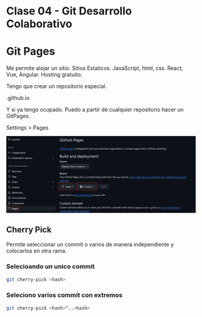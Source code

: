 # Clase 04 - Git Desarrollo Colaborativo

# Git Pages
Me permite alojar un sitio. Sitios Estaticos. JavaScript, html, css. React, Vue, Angular. Hosting gratuito.

Tengo que crear un repositorio especial. 

<nombre-cuenta-github>.github.io

Y si ya tengo ocupado. Puedo a partir de cualquier repositorio hacer un GitPages.

Settings > Pages

![Github](_ref/gitpages.png)

## Cherry Pick
Permite seleccionar un commit  o varios de manera independiente y colocarlos en otra rama.

### Selecioando un unico commit

```sh
git cherry-pick <hash>
```

### Seleciono varios commit con extremos

```sh
git cherry-pick <hash>^..<hash>
```


